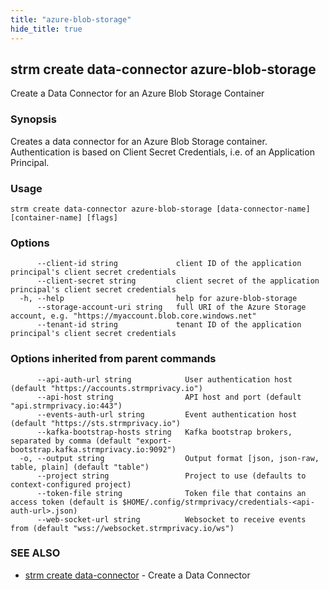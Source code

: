 ```yaml
---
title: "azure-blob-storage"
hide_title: true
---
```

## strm create data-connector azure-blob-storage

Create a Data Connector for an Azure Blob Storage Container

### Synopsis

Creates a data connector for an Azure Blob Storage container. Authentication is based on
Client Secret Credentials, i.e. of an Application Principal.

### Usage

```
strm create data-connector azure-blob-storage [data-connector-name] [container-name] [flags]
```

### Options

```
      --client-id string             client ID of the application principal's client secret credentials
      --client-secret string         client secret of the application principal's client secret credentials
  -h, --help                         help for azure-blob-storage
      --storage-account-uri string   full URI of the Azure Storage account, e.g. "https://myaccount.blob.core.windows.net"
      --tenant-id string             tenant ID of the application principal's client secret credentials
```

### Options inherited from parent commands

```
      --api-auth-url string            User authentication host (default "https://accounts.strmprivacy.io")
      --api-host string                API host and port (default "api.strmprivacy.io:443")
      --events-auth-url string         Event authentication host (default "https://sts.strmprivacy.io")
      --kafka-bootstrap-hosts string   Kafka bootstrap brokers, separated by comma (default "export-bootstrap.kafka.strmprivacy.io:9092")
  -o, --output string                  Output format [json, json-raw, table, plain] (default "table")
      --project string                 Project to use (defaults to context-configured project)
      --token-file string              Token file that contains an access token (default is $HOME/.config/strmprivacy/credentials-<api-auth-url>.json)
      --web-socket-url string          Websocket to receive events from (default "wss://websocket.strmprivacy.io/ws")
```

### SEE ALSO

* [strm create data-connector](/04-reference/01-cli-reference/strm/create/data-connector/index.md)	 - Create a Data Connector

